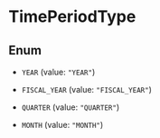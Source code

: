 
# TimePeriodType

## Enum


* `YEAR` (value: `"YEAR"`)

* `FISCAL_YEAR` (value: `"FISCAL_YEAR"`)

* `QUARTER` (value: `"QUARTER"`)

* `MONTH` (value: `"MONTH"`)



